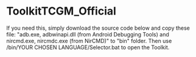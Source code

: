 # ToolkitTCGM_Official
If you need this, simply download the source code below and copy these file: "adb.exe, adbwinapi.dll (from Android Debugging Tools) and nircmd.exe, nircmdc.exe (from NirCMD)" to "bin" folder. Then use /bin/YOUR CHOSEN LANGUAGE/Selector.bat to open the Toolkit.

